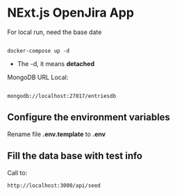 # NExt.js OpenJira App

For local run, need the base date

```

docker-compose up -d
```

* The -d, it means __detached__

MongoDB URL Local:

```

mongodb://localhost:27017/entriesdb
```

## Configure the environment variables
Rename file __.env.template__ to __.env__

## Fill the data base with test info

Call to:
```
http://localhost:3000/api/seed
```